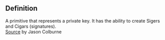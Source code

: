 ## Definition
A primitive that represents a private key. It has the ability to create Sigers and Cigars (signatures).  
[Source](https://github.com/WebOfTrust/cesride#terminology) by Jason Colburne